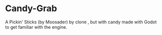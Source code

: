 # Candy-Grab
A Pickin' Sticks (by Moosader) by clone , but with candy made with Godot to get familiar with the engine.
